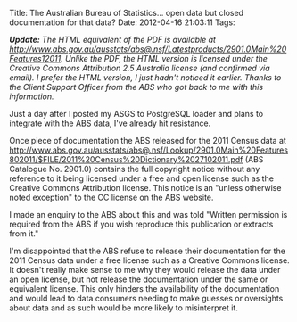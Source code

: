 Title: The Australian Bureau of Statistics... open data but closed documentation for that data?
Date: 2012-04-16 21:03:11
Tags: 

<em><strong>Update:</strong> The HTML equivalent of the PDF is available at <a href="http://www.abs.gov.au/ausstats/abs@.nsf/Latestproducts/2901.0Main%20Features12011">http://www.abs.gov.au/ausstats/abs@.nsf/Latestproducts/2901.0Main%20Features12011</a>. Unlike the PDF, the HTML version is licensed under the Creative Commons Attribution 2.5 Australia license (and confirmed via email). I prefer the HTML version, I just hadn't noticed it earlier. Thanks to the Client Support Officer from the ABS who got back to me with this information.</em>

Just a day after I posted my ASGS to PostgreSQL loader and plans to integrate with the ABS data, I've already hit resistance.

Once piece of documentation the ABS released for the 2011 Census data at <a href="http://www.abs.gov.au/ausstats/abs@.nsf/Lookup/2901.0Main%20Features802011/$FILE/2011%20Census%20Dictionary%2027102011.pdf">http://www.abs.gov.au/ausstats/abs@.nsf/Lookup/2901.0Main%20Features802011/$FILE/2011%20Census%20Dictionary%2027102011.pdf</a> (ABS Catalogue No. 2901.0) contains the full copyright notice without any reference to it being licensed under a free and open license such as the Creative Commons Attribution license. This notice is an "unless otherwise noted exception" to the CC license on the ABS website.

I made an enquiry to the ABS about this and was told "Written permission is required from the ABS if you wish reproduce this publication or extracts from it."

I'm disappointed that the ABS refuse to release their documentation for the 2011 Census data under a free license such as a Creative Commons license. It doesn't really make sense to me why they would release the data under an open license, but not release the documentation under the same or equivalent license. This only hinders the availability of the documentation and would lead to data consumers needing to make guesses or oversights about data and as such would be more likely to misinterpret it.